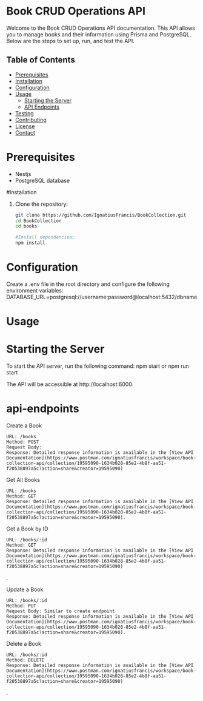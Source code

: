 # Book CRUD Operations API

Welcome to the Book CRUD Operations API documentation. This API allows you to manage books and their information using Prisma and PostgreSQL. Below are the steps to set up, run, and test the API.

## Table of Contents

- [Prerequisites](#prerequisites)
- [Installation](#installation)
- [Configuration](#configuration)
- [Usage](#usage)
  - [Starting the Server](#starting-the-server)
  - [API Endpoints](#api-endpoints)
- [Testing](#testing)
- [Contributing](#contributing)
- [License](#license)
- [Contact](#contact)

# Prerequisites

- Nestjs 
- PostgreSQL database

#Installation

1. Clone the repository:
   ```bash
   git clone https://github.com/IgnatiusFrancis/BookCollection.git
   cd BookCollection
   cd books

   #Install dependencies:
   npm install
   
# Configuration

Create a .env file in the root directory and configure the following environment variables:
DATABASE_URL=postgresql://username:password@localhost:5432/dbname

# Usage
# Starting the Server
To start the API server, run the following command:
npm start or npm run start

The API will be accessible at http://localhost:6000.


# api-endpoints
 Create a Book

    URL: /books
    Method: POST
    Request Body:
    Response: Detailed response information is available in the [View API Documentation](https://www.postman.com/ignatiusfrancis/workspace/book-collection-api/collection/19595090-1634b028-85e2-4b8f-aa51-f20538897a5c?action=share&creator=19595090)


Get All Books

    URL: /books
    Method: GET
    Response: Detailed response information is available in the [View API Documentation](https://www.postman.com/ignatiusfrancis/workspace/book-collection-api/collection/19595090-1634b028-85e2-4b8f-aa51-f20538897a5c?action=share&creator=19595090).

 Get a Book by ID

    URL: /books/:id
    Method: GET
    Response: Detailed response information is available in the [View API Documentation](https://www.postman.com/ignatiusfrancis/workspace/book-collection-api/collection/19595090-1634b028-85e2-4b8f-aa51-f20538897a5c?action=share&creator=19595090)
.

 Update a Book

    URL: /books/:id
    Method: PUT
    Request Body: Similar to create endpoint
    Response: Detailed response information is available in the [View API Documentation](https://www.postman.com/ignatiusfrancis/workspace/book-collection-api/collection/19595090-1634b028-85e2-4b8f-aa51-f20538897a5c?action=share&creator=19595090).

 Delete a Book

    URL: /books/:id
    Method: DELETE
    Response: Detailed response information is available in the [View API Documentation](https://www.postman.com/ignatiusfrancis/workspace/book-collection-api/collection/19595090-1634b028-85e2-4b8f-aa51-f20538897a5c?action=share&creator=19595090)
.

